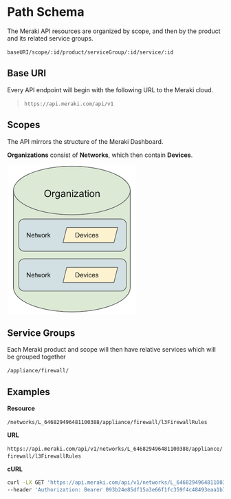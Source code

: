 # Path Schema

The Meraki API resources are organized by scope, and then by the product and its related service groups.

`baseURI/scope/:id/product/serviceGroup/:id/service/:id`

## Base URI

Every API endpoint will begin with the following URL to the Meraki cloud. 

> `https://api.meraki.com/api/v1`

## Scopes

The API mirrors the structure of the Meraki Dashboard.

 **Organizations** consist of **Networks**, which then contain **Devices**. 

![](../images/Meraki_OrgNetDevice_structure_300x370.png)

## Service Groups

Each Meraki product and scope will then have relative services which will be grouped together

`/appliance/firewall/`


## Examples

**Resource**

`/networks/L_646829496481100388/appliance/firewall/l3FirewallRules`

**URL**

`https://api.meraki.com/api/v1/networks/L_646829496481100388/appliance/firewall/l3FirewallRules`

**cURL**

```bash
curl -LX GET 'https://api.meraki.com/api/v1/networks/L_646829496481100388/appliance/firewall/l3FirewallRules' \
--header 'Authorization: Bearer 093b24e85df15a3e66f1fc359f4c48493eaa1b73'
```